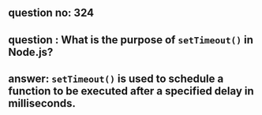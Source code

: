 
      
## question no: 324

## question : What is the purpose of `setTimeout()` in Node.js?

## answer: `setTimeout()` is used to schedule a function to be executed after a specified delay in milliseconds.
      